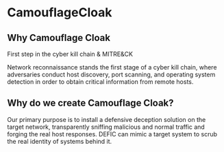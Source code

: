 # CamouflageCloak
## **Why Camouflage Cloak**

First step in the cyber kill chain & MITRE&CK

Network reconnaissance stands the first stage of a cyber kill chain, where adversaries conduct host discovery, port scanning, and operating system detection in order to obtain critical information from remote hosts.

## **Why do we create Camouflage Cloak?**

Our primary purpose is to install a defensive deception solution on the target network, transparently sniffing malicious and normal traffic and forging the real host responses. DEFIC can mimic a target system to scrub the real identity of systems behind it.

